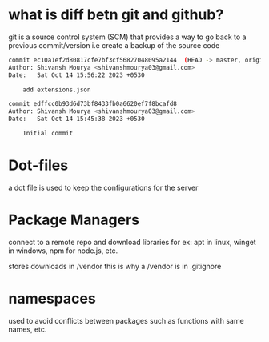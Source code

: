 # what is diff betn git and github?

git is a source control system (SCM) that provides a way to go back to a previous commit/version i.e create a backup of the source code

``` bash
commit ec10a1ef2d80817cfe7bf3cf56827048095a2144  (HEAD -> master, origin/master) #ec10a1ef2d80817cfe7bf3cf56827048095a2144 is the commit hash, which is made by the sha algorithm
Author: Shivansh Mourya <shivanshmourya03@gmail.com>
Date:   Sat Oct 14 15:56:22 2023 +0530

    add extensions.json

commit edffcc0b93d6d73bf8433fb0a6620ef7f8bcafd8
Author: Shivansh Mourya <shivanshmourya03@gmail.com>
Date:   Sat Oct 14 15:45:38 2023 +0530

    Initial commit

```

# Dot-files

a dot file is used to keep the configurations for the server

# Package Managers

connect to a remote repo and download libraries for ex: apt in linux, winget in windows, npm for node.js, etc.

stores downloads in /vendor
this is why a /vendor is in .gitignore

# namespaces

used to avoid conflicts between packages such as functions with same names, etc.